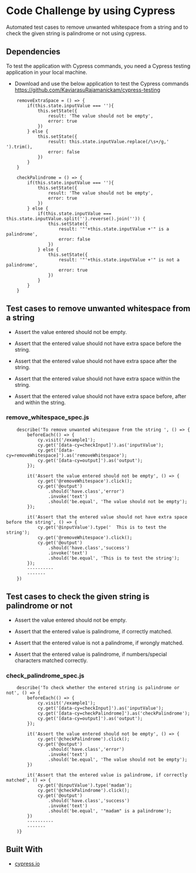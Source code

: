 # Code Challenge by using Cypress

Automated test cases to remove unwanted whitespace from a string and to check the given string is palindrome or not using cypress.

## Dependencies

To test the application with Cypress commands, you need a Cypress testing application in your local machine.

- Download and use the below application to test the Cypress commands 
https://github.com/KaviarasuRajamanickam/cypress-testing

```shell
    removeExtraSpace = () => {
        if(this.state.inputValue === ''){
            this.setState({
                result: 'The value should not be empty',
                error: true
            })
        } else {
            this.setState({
                result: this.state.inputValue.replace(/\s+/g,' ').trim(),
                error: false
            })
        }
    }

    checkPalindrome = () => {
        if(this.state.inputValue === ''){
            this.setState({
                result: 'The value should not be empty',
                error: true
            })
        } else {
            if(this.state.inputValue === this.state.inputValue.split('').reverse().join('')) {
                this.setState({
                    result: '"'+this.state.inputValue +'" is a palindrome',
                    error: false
                })
            } else {
                this.setState({
                    result: '"'+this.state.inputValue +'" is not a palindrome',
                    error: true
                })
            }
        }        
    }
```

## Test cases to remove unwanted whitespace from a string

- Assert the value entered should not be empty.

- Assert that the entered value should not have extra space before the string.

- Assert that the entered value should not have extra space after the string.

- Assert that the entered value should not have extra space within the string.

- Assert that the entered value should not have extra space before, after and within the string.

### remove_whitespace_spec.js

```shell
    describe('To remove unwanted whitespave from the string ', () => {
        beforeEach(() => {
            cy.visit('/example1');
            cy.get('[data-cy=checkInput]').as('inputValue');
            cy.get('[data-cy=removeWhitespace]').as('removeWhitespace');
            cy.get('[data-cy=output]').as('output');
        });

        it('Assert the value entered should not be empty', () => {
            cy.get('@removeWhitespace').click();
            cy.get('@output')
                .should('have.class','error')
                .invoke('text')
                .should('be.equal', 'The value should not be empty');
        });

        it('Assert that the entered value should not have extra space before the string', () => {
            cy.get('@inputValue').type('  This is to test the string');
            cy.get('@removeWhitespace').click();
            cy.get('@output')
                .should('have.class','success')
                .invoke('text')
                .should('be.equal', 'This is to test the string');
        });
        ----------
        -------
    })
```

## Test cases to check the given string is palindrome or not

- Assert the value entered should not be empty.

- Assert that the entered value is palindrome, if correctly matched.

- Assert that the entered value is not a palindrome, if wrongly matched.

- Assert that the entered value is palindrome, if numbers/special characters matched correctly.

### check_palindrome_spec.js

```shell
    describe('To check whether the entered string is palindrome or not', () => {
        beforeEach(() => {
            cy.visit('/example1');
            cy.get('[data-cy=checkInput]').as('inputValue');
            cy.get('[data-cy=checkPalindrome]').as('checkPalindrome');
            cy.get('[data-cy=output]').as('output');
        });

        it('Assert the value entered should not be empty', () => {
            cy.get('@checkPalindrome').click();
            cy.get('@output')
                .should('have.class','error')
                .invoke('text')
                .should('be.equal', 'The value should not be empty');
        })

        it('Assert that the entered value is palindrome, if correctly matched', () => {
            cy.get('@inputValue').type('madam');
            cy.get('@checkPalindrome').click();
            cy.get('@output')
                .should('have.class','success')
                .invoke('text')
                .should('be.equal', '"madam" is a palindrome');
        })
        ----------
        -------
    )}
```

## Built With

- [cypress.io](https://www.cypress.io/)

